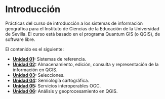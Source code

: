 # Introducción

Prácticas del curso de introducción a los sistemas de información geográfica para el Instituto de Ciencias de la Educación de la Universidad de Sevilla. El curso está basado en el programa Quantum GIS (o QGIS), de software libre.

El contenido es el siguiente:

<!-- - __[Introducción](00-Introduccion/main.md):__ Introducción. -->
- __[Unidad 01](Unidad_01-Sistemas_referencia/main.md):__ Sistemas de referencia.
- __[Unidad 02](Unidad_02-Edicion_informacion_vectorial/main.md):__ Almacenamiento, edición, consulta y representación de la información en QGIS.
- __[Unidad 03](Unidad_03-Selecciones/main.md):__ Selecciones.
- __[Unidad 04](Unidad_04-Semiologia/main.md):__ Semiología cartográfica.
- __[Unidad 05](Unidad_05-Servicios_OGC/main.md):__ Servicios interoperables OGC.
- __[Unidad 06](Unidad_06-Analisis/main.md):__ Análisis y geoprocesamiento en QGIS.
